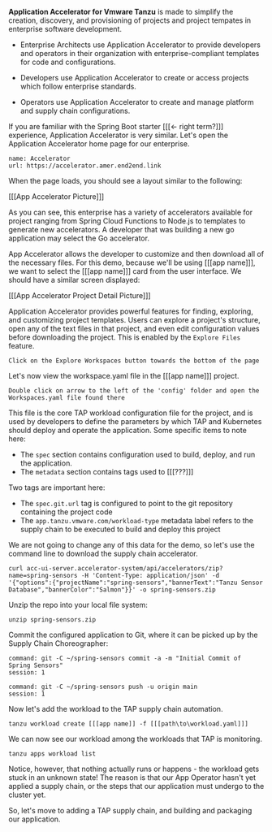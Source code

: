 **Application Accelerator for Vmware Tanzu** is made to simplify the creation, discovery, and provisioning of projects and project tempates in enterprise software development.

* Enterprise Architects use Application Accelerator to provide developers and operators in their organization with enterprise-compliant templates for code and configurations.

* Developers use Application Accelerator to create or access projects which follow enterprise standards.

* Operators use Application Accelerator to create and manage platform and supply chain configurations.

If you are familiar with the Spring Boot starter [[[<- right term?]]] experience, Application Accelerator is very similar. Let's open the Application Accelerator home page for our enterprise.

```dashboard:create-dashboard
name: Accelerator
url: https://accelerator.amer.end2end.link
```

When the page loads, you should see a layout similar to the following:

[[[App Accelerator Picture]]]

As you can see, this enterprise has a variety of accelerators available for project ranging from Spring Cloud Functions to Node.js to templates to generate new accelerators. A developer that was building a new go application may select the Go accelerator. 

App Accelerator allows the developer to customize and then download all of the necessary files. For this demo, because we'll be using [[[app name]]], we want to select the [[[app name]]] card from the user interface. We should have a similar screen displayed:

[[[App Accelerator Project Detail Picture]]]

Application Accelerator provides powerful features for finding, exploring, and customizing project templates. Users can explore a project's structure, open any of the text files in that project, and even edit configuration values before downloading the project. This is enabled by the ```Explore Files``` feature.

```Click on the Explore Workspaces button towards the bottom of the page```

Let's now view the workspace.yaml file in the [[[app name]]] project.

```Double click on arrow to the left of the 'config' folder and open the Workspaces.yaml file found there```

This file is the core TAP workload configuration file for the project, and is used by developers to define the parameters by which TAP and Kubernetes should deploy and operate the application. Some specific items to note here:

* The ```spec``` section contains configuration used to build, deploy, and run the application.
* The ```metadata``` section contains tags used to [[[???]]]

Two tags are important here:

* The ```spec.git.url``` tag is configured to point to the git repository containing the project code
* The ```app.tanzu.vmware.com/workload-type``` metadata label refers to the supply chain to be executed to build and deploy this project

We are not going to change any of this data for the demo, so let's use the command line to download the supply chain accelerator.

```terminal:execute
curl acc-ui-server.accelerator-system/api/accelerators/zip?name=spring-sensors -H 'Content-Type: application/json' -d '{"options":{"projectName":"spring-sensors","bannerText":"Tanzu Sensor Database","bannerColor":"Salmon"}}' -o spring-sensors.zip
```

Unzip the repo into your local file system:

```terminal:execute
unzip spring-sensors.zip
```

Commit the configured application to Git, where it can be picked up by the Supply Chain Choreographer:

```terminal:execute
command: git -C ~/spring-sensors commit -a -m "Initial Commit of Spring Sensors"
session: 1
```

```terminal:execute
command: git -C ~/spring-sensors push -u origin main
session: 1
```

Now let's add the workload to the TAP supply chain automation.

```execute
tanzu workload create [[[app name]] -f [[[path\to\workload.yaml]]]
```

We can now see our workload among the workloads that TAP is monitoring.

```execute
tanzu apps workload list
```

Notice, however, that nothing actually runs or happens - the workload gets stuck in an unknown state! The reason is that our App Operator hasn't yet applied a supply chain, or the steps that our application must undergo to the cluster yet.

So, let's move to adding a TAP supply chain, and building and packaging our application.

